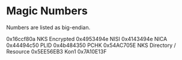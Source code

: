 # Magic Numbers

Numbers are listed as big-endian.

0x16ccf80a NKS Encrypted
0x4953494e NISI
0x4143494e NICA
0x44494c50 PLID
0x4b484350 PCHK
0x54AC705E NKS Directory / Resource
0x5EE56EB3 Kon1
0x7A10E13F
